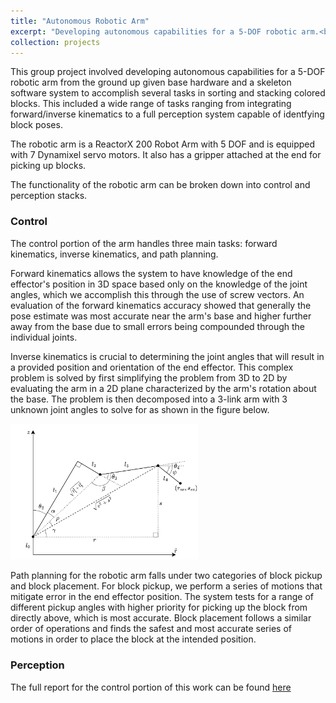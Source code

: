 ```yaml
---
title: "Autonomous Robotic Arm"
excerpt: "Developing autonomous capabilities for a 5-DOF robotic arm.<br/><img src='/images/botlab/mbot.jpg' width='500'>"
collection: projects
---
```


This group project involved developing autonomous capabilities for a 5-DOF robotic arm from the ground up given base hardware and a skeleton software system to accomplish several tasks in sorting and stacking colored blocks. This included a wide range of tasks ranging from integrating forward/inverse kinematics to a full perception system capable of identfying block poses.

The robotic arm is a ReactorX 200 Robot Arm with 5 DOF and is equipped with 7 Dynamixel servo motors. It also has a gripper attached at the end for picking up blocks.

The functionality of the robotic arm can be broken down into control and perception stacks.

### Control

The control portion of the arm handles three main tasks: forward kinematics, inverse kinematics, and path planning.

Forward kinematics allows the system to have knowledge of the end effector's position in 3D space based only on the knowledge of the joint angles, which we accomplish this through the use of screw vectors. An evaluation of the forward kinematics accuracy showed that generally the pose estimate was most accurate near the arm's base and higher further away from the base due to small errors being compounded through the individual joints.

Inverse kinematics is crucial to determining the joint angles that will result in a provided position and orientation of the end effector. This complex problem is solved by first simplifying the problem from 3D to 2D by evaluating the arm in a 2D plane characterized by the arm's rotation about the base. The problem is then decomposed into a 3-link arm with 3 unknown joint angles to solve for as shown in the figure below.

<img src="/images/armlab/Armlab-ik.png" width=300>

Path planning for the robotic arm falls under two categories of block pickup and block placement. For block pickup, we perform a series of motions that mitigate error in the end effector position. The system tests for a range of different pickup angles with higher priority for picking up the block from directly above, which is most accurate. Block placement follows a similar order of operations and finds the safest and most accurate series of motions in order to place the block at the intended position.

### Perception




The full report for the control portion of this work can be found [here](https://sarveshmayil.github.io/files/armlab_control_report.pdf)
